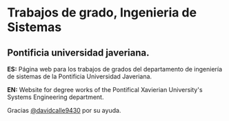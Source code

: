 # Trabajos de grado, Ingenieria de Sistemas
## Pontificia universidad javeriana.
**ES:** Página web para los trabajos de grados del departamento de ingeniería de sistemas de la Pontificia Universidad Javeriana.

**EN:** Website for degree works of the Pontifical Xavierian University's Systems Engineering department.

Gracias [@davidcalle9430](https://github.com/davidcalle9430) por su ayuda. 
